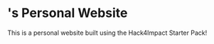 # <Matthew Phan>'s Personal Website
This is a personal website built using the Hack4Impact Starter Pack!
<Hack4Impact Start>